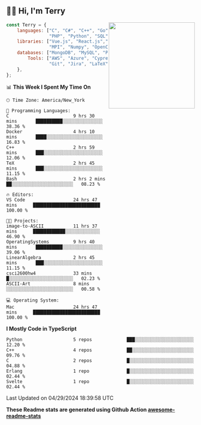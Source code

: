 <h2>👋🏻 Hi, I'm Terry</h2>

<img align='right' src="https://media.giphy.com/media/fkZukR450RQ1qnGaq9/giphy.gif" width="230">

```javascript
const Terry = {
    languages: ["C", "C#", "C++", "Go", "Java", "Javascript",
                "PHP", "Python", "SQL", "Typescript"],
    libraries: ["Vue.js", "React.js","Node.js", "Express.js","Next.js",
                "MPI", "Numpy", "OpenCV", "CUDA", "JUnit"],
    databases: ["MongoDB", "MySQL", "PostgreSQL"],
        Tools: ["AWS", "Azure", "Cypress", "Docker🐳", "Figma", "Firebase",
                "Git", "Jira", "LaTeX", "Playwright", "Postman"],
    },
};
```
<!--START_SECTION:waka-->
📊 **This Week I Spent My Time On** 

```text
🕑︎ Time Zone: America/New_York

💬 Programming Languages: 
C                        9 hrs 30 mins       ██████████░░░░░░░░░░░░░░░   38.36 % 
Docker                   4 hrs 10 mins       ████░░░░░░░░░░░░░░░░░░░░░   16.83 % 
C++                      2 hrs 59 mins       ███░░░░░░░░░░░░░░░░░░░░░░   12.06 % 
TeX                      2 hrs 45 mins       ███░░░░░░░░░░░░░░░░░░░░░░   11.15 % 
Bash                     2 hrs 2 mins        ██░░░░░░░░░░░░░░░░░░░░░░░   08.23 % 

🔥 Editors: 
VS Code                  24 hrs 47 mins      █████████████████████████   100.00 % 

🐱‍💻 Projects: 
image-to-ASCII           11 hrs 37 mins      ████████████░░░░░░░░░░░░░   46.90 % 
OperatingSystems         9 hrs 40 mins       ██████████░░░░░░░░░░░░░░░   39.06 % 
LinearAlgebra            2 hrs 45 mins       ███░░░░░░░░░░░░░░░░░░░░░░   11.15 % 
csci2600hw4              33 mins             █░░░░░░░░░░░░░░░░░░░░░░░░   02.23 % 
ASCII-Art                8 mins              ░░░░░░░░░░░░░░░░░░░░░░░░░   00.58 % 

💻 Operating System: 
Mac                      24 hrs 47 mins      █████████████████████████   100.00 % 
```

**I Mostly Code in TypeScript** 

```text
Python                   5 repos             ███░░░░░░░░░░░░░░░░░░░░░░   12.20 % 
C++                      4 repos             ██░░░░░░░░░░░░░░░░░░░░░░░   09.76 % 
C                        2 repos             █░░░░░░░░░░░░░░░░░░░░░░░░   04.88 % 
Erlang                   1 repo              █░░░░░░░░░░░░░░░░░░░░░░░░   02.44 % 
Svelte                   1 repo              █░░░░░░░░░░░░░░░░░░░░░░░░   02.44 % 
```




 Last Updated on 04/29/2024 18:39:58 UTC
<!--END_SECTION:waka-->

**These Readme stats are generated using Github Action [awesome-readme-stats](https://github.com/anmol098/waka-readme-stats)**
